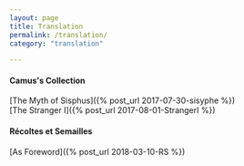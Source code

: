 ```yaml
---
layout: page
title: Translation
permalink: /translation/
category: "translation"

---
```


<h4>Camus's Collection</h4>
[The Myth of Sisphus]({% post_url 2017-07-30-sisyphe %})<br />
[The Stranger I]({% post_url 2017-08-01-StrangerI %})<br />

<h4>Récoltes et Semailles</h4>
[As Foreword]({% post_url 2018-03-10-RS %})<br />
